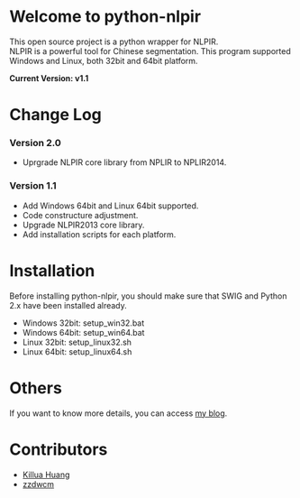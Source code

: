 Welcome to python-nlpir
=====================
This open source project is a python wrapper for NLPIR.  
NLPIR is a powerful tool for Chinese segmentation. This program supported Windows and Linux, both 32bit and 64bit platform. 

**Current Version: v1.1**

# Change Log
### Version 2.0
* Uprgrade NLPIR core library from NPLIR to NPLIR2014.

### Version 1.1
* Add Windows 64bit and Linux 64bit supported.
* Code constructure adjustment.
* Upgrade NLPIR2013 core library.
* Add installation scripts for each platform.


# Installation
Before installing python-nlpir, you should make sure that SWIG and Python 2.x have been installed already.
* Windows 32bit: setup_win32.bat
* Windows 64bit: setup_win64.bat
* Linux 32bit: setup_linux32.sh
* Linux 64bit: setup_linux64.sh

# Others
If you want to know more details, you can access [my blog](http://blog.yidooo.net/archives/nlpir-python-version.html).

# Contributors
* [Killua Huang](https://github.com/killuahzl)
* [zzdwcm](https://github.com/zzdwcm)

